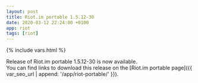 ```yaml
---
layout: post
title: Riot.im portable 1.5.12-30
date: 2020-03-12 22:24:00 +0100
app: riot
tags: [riot]
---
```

{% include vars.html %}

Release of Riot.im portable 1.5.12-30 is now available.<br />
You can find links to download this release on the [Riot.im portable page]({{ var_seo_url | append: '/app/riot-portable/' }}).